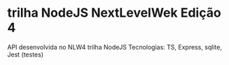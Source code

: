 # trilha NodeJS NextLevelWek Edição 4
API desenvolvida no NLW4 trilha NodeJS
Tecnologias: TS, Express, sqlite, Jest (testes)

